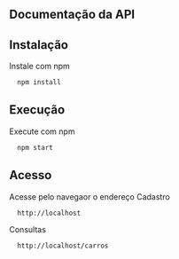 
## Documentação da API

## Instalação

Instale com npm

```bash
  npm install
```

## Execução 

Execute com npm

```bash
  npm start
```
## Acesso 

Acesse pelo navegaor o endereço
Cadastro
```bash
  http://localhost
```

Consultas
```bash
  http://localhost/carros
```
